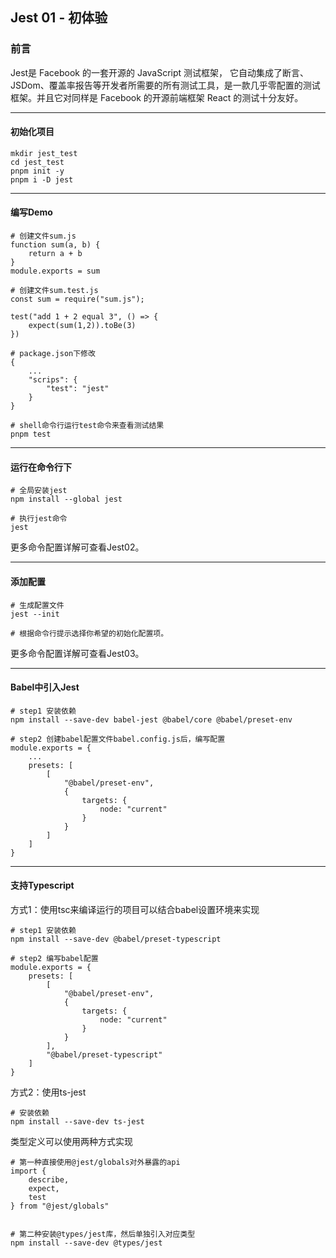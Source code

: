 ## Jest 01 - 初体验

### 前言

Jest是 Facebook 的一套开源的 JavaScript 测试框架， 它自动集成了断言、JSDom、覆盖率报告等开发者所需要的所有测试工具，是一款几乎零配置的测试框架。并且它对同样是 Facebook 的开源前端框架 React 的测试十分友好。

---

#### 初始化项目
```
mkdir jest_test
cd jest_test
pnpm init -y
pnpm i -D jest
```

---

#### 编写Demo
```
# 创建文件sum.js
function sum(a, b) {
    return a + b
}
module.exports = sum

# 创建文件sum.test.js
const sum = require("sum.js");

test("add 1 + 2 equal 3", () => {
    expect(sum(1,2)).toBe(3)
})

# package.json下修改
{
    ...
    "scrips": {
        "test": "jest"
    }
}

# shell命令行运行test命令来查看测试结果
pnpm test
```
---

#### 运行在命令行下

```
# 全局安装jest
npm install --global jest

# 执行jest命令
jest
```
更多命令配置详解可查看Jest02。

---

#### 添加配置

```
# 生成配置文件
jest --init

# 根据命令行提示选择你希望的初始化配置项。
```
更多命令配置详解可查看Jest03。

---

#### Babel中引入Jest
```
# step1 安装依赖
npm install --save-dev babel-jest @babel/core @babel/preset-env

# step2 创建babel配置文件babel.config.js后，编写配置
module.exports = {
    ...
    presets: [
        [
            "@babel/preset-env",
            {
                targets: {
                    node: "current"
                }
            }
        ]
    ]
}
```
---

#### 支持Typescript

方式1：使用tsc来编译运行的项目可以结合babel设置环境来实现
```
# step1 安装依赖
npm install --save-dev @babel/preset-typescript

# step2 编写babel配置
module.exports = {
    presets: [
        [
            "@babel/preset-env",
            {
                targets: {
                    node: "current"
                }
            }
        ],
        "@babel/preset-typescript"
    ]
}
```

方式2：使用ts-jest
```
# 安装依赖
npm install --save-dev ts-jest
```

类型定义可以使用两种方式实现
```
# 第一种直接使用@jest/globals对外暴露的api
import {
    describe, 
    expect,
    test
} from "@jest/globals"


# 第二种安装@types/jest库，然后单独引入对应类型
npm install --save-dev @types/jest
```
